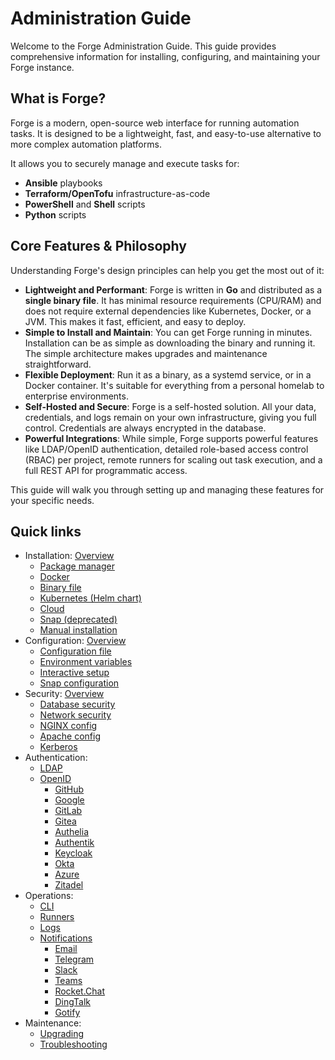 # Administration Guide

Welcome to the Forge Administration Guide. This guide provides comprehensive information for installing, configuring, and maintaining your Forge instance.

## What is Forge?

Forge is a modern, open-source web interface for running automation tasks. It is designed to be a lightweight, fast, and easy-to-use alternative to more complex automation platforms.

It allows you to securely manage and execute tasks for:
*   **Ansible** playbooks
*   **Terraform/OpenTofu** infrastructure-as-code
*   **PowerShell** and **Shell** scripts
*   **Python** scripts

## Core Features & Philosophy

Understanding Forge's design principles can help you get the most out of it:

*   **Lightweight and Performant**: Forge is written in **Go** and distributed as a **single binary file**. It has minimal resource requirements (CPU/RAM) and does not require external dependencies like Kubernetes, Docker, or a JVM. This makes it fast, efficient, and easy to deploy.
*   **Simple to Install and Maintain**: You can get Forge running in minutes. Installation can be as simple as downloading the binary and running it. The simple architecture makes upgrades and maintenance straightforward.
*   **Flexible Deployment**: Run it as a binary, as a systemd service, or in a Docker container. It's suitable for everything from a personal homelab to enterprise environments.
*   **Self-Hosted and Secure**: Forge is a self-hosted solution. All your data, credentials, and logs remain on your own infrastructure, giving you full control. Credentials are always encrypted in the database.
*   **Powerful Integrations**: While simple, Forge supports powerful features like LDAP/OpenID authentication, detailed role-based access control (RBAC) per project, remote runners for scaling out task execution, and a full REST API for programmatic access.

This guide will walk you through setting up and managing these features for your specific needs.

<!-- ## Start here

- Installation options: package manager, Docker/Compose, binary, Kubernetes (Helm), Snap (deprecated)
- Post-install configuration: config file, environment variables, interactive CLI setup
- Security essentials: reverse proxy, TLS, database and network hardening
- Authentication: LDAP and OpenID Connect providers
- Operations: CLI, runners, logs, notifications
- Maintenance: upgrading and troubleshooting -->

## Quick links

- Installation: [Overview](./installation.md)
  - [Package manager](./installation/package-manager.md)
  - [Docker](./installation/docker.md)
  - [Binary file](./installation/binary-file.md)
  - [Kubernetes (Helm chart)](./installation/k8s.md)
  - [Cloud](./installation/cloud.md)
  - [Snap (deprecated)](./installation/snap.md)
  - [Manual installation](./installation_manually.md)
- Configuration: [Overview](./configuration.md)
  - [Configuration file](./configuration/config-file.md)
  - [Environment variables](./configuration/env-vars.md)
  - [Interactive setup](./configuration/cli.md)
  - [Snap configuration](./configuration/snap.md)
- Security: [Overview](./security.md)
  - [Database security](./security/database.md)
  - [Network security](./security/network.md)
  - [NGINX config](./security/nginx.md)
  - [Apache config](./security/apache.md)
  - [Kerberos](./security/kerberos.md)
- Authentication:
  - [LDAP](./ldap.md)
  - [OpenID](./openid.md)
    - [GitHub](./openid/github.md)
    - [Google](./openid/google.md)
    - [GitLab](./openid/gitlab.md)
    - [Gitea](./openid/gitea.md)
    - [Authelia](./openid/authelia.md)
    - [Authentik](./openid/authentik.md)
    - [Keycloak](./openid/keycloak.md)
    - [Okta](./openid/okta.md)
    - [Azure](./openid/azure.md)
    - [Zitadel](./openid/zitadel.md)
- Operations:
  - [CLI](./cli.md)
  - [Runners](./runners.md)
  - [Logs](./logs.md)
  - [Notifications](./notifications.md)
    - [Email](./notifications/email.md)
    - [Telegram](./notifications/telegram.md)
    - [Slack](./notifications/slack.md)
    - [Teams](./notifications/teams.md)
    - [Rocket.Chat](./notifications/rocket.md)
    - [DingTalk](./notifications/ding.md)
    - [Gotify](./notifications/gotify.md)
- Maintenance:
  - [Upgrading](./upgrading.md)
  - [Troubleshooting](./troubleshooting.md)

